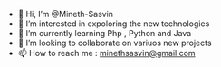 - 👋 Hi, I’m @Mineth-Sasvin
- 👀 I’m interested in expoloring the new technologies 
- 🌱 I’m currently learning Php , Python and Java
- 💞️ I’m looking to collaborate on variuos new projects
- 📫 How to reach me : minethsasvin@gmail.com

<!---
Mineth-Sasvin/Mineth-Sasvin is a ✨ special ✨ repository because its `README.md` (this file) appears on your GitHub profile.
You can click the Preview link to take a look at your changes.
--->
